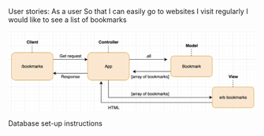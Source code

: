 User stories:
As a user
So that I can easily go to websites I visit regularly
I would like to see a list of bookmarks

![alt text](https://github.com/rouryjhinds/bookmark-manager/blob/main/Domain%20model.png?raw=true)

Database set-up instructions

